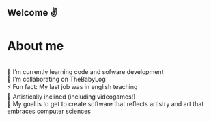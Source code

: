 ## Welcome ✌️ 
# About me
\
🌱 I’m currently learning code and sofware development\
👯 I’m collaborating on TheBabyLog\
⚡ Fun fact: My last job was in english teaching\
🎨 Artistically inclined (including videogames!)\
🔭 My goal is to get to create software that reflects artistry and art that embraces computer sciences

